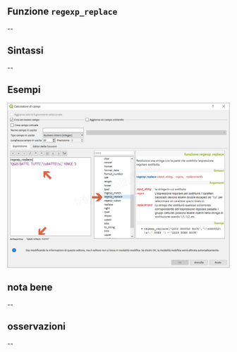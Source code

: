 ## Funzione `regexp_replace`

--

## Sintassi

--

## Esempi

<img src="/img/stringhe_di_testo/regexp_replace/regexp_replace1.png">

## nota bene

--

## osservazioni

--